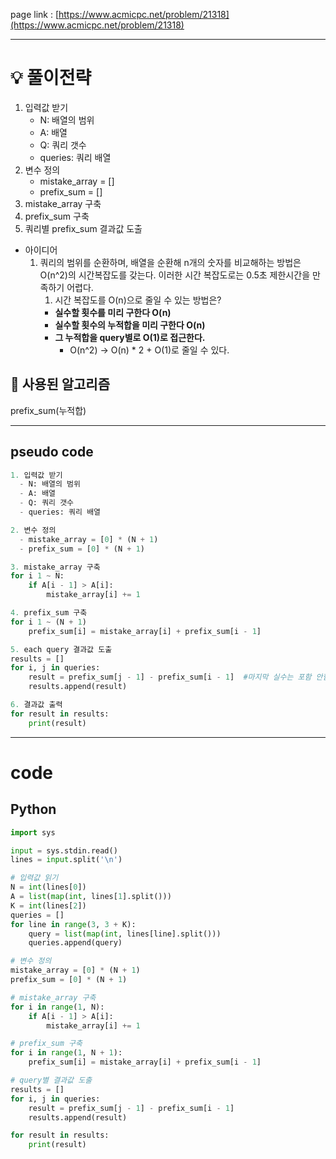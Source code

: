 page link : [https://www.acmicpc.net/problem/21318](https://www.acmicpc.net/problem/21318)

---

# 💡 풀이전략

1. 입력값 받기
    - N: 배열의 범위
    - A: 배열
    - Q: 쿼리 갯수
    - queries: 쿼리 배열
2. 변수 정의
    - mistake_array = []
    - prefix_sum = []
3. mistake_array 구축
4. prefix_sum 구축
5. 쿼리별 prefix_sum 결과값 도출
- 아이디어
    1. 쿼리의 범위를 순환하며, 배열을 순환해 n개의 숫자를 비교해하는 방법은 O(n^2)의 시간복잡도를 갖는다. 이러한 시간 복잡도로는 0.5초 제한시간을 만족하기 어렵다.
        1. 시간 복잡도를 O(n)으로 줄일 수 있는 방법은?
        - **실수할 횟수를 미리 구한다 O(n)**
        - **실수할 횟수의 누적합을 미리 구한다 O(n)**
        - **그 누적합을 query별로 O(1)로 접근한다.**
            - O(n^2) → O(n) * 2 + O(1)로 줄일 수 있다.

## 🎨 사용된 알고리즘
prefix_sum(누적합)

---

## pseudo code

```python
1. 입력값 받기
  - N: 배열의 범위
  - A: 배열
  - Q: 쿼리 갯수
  - queries: 쿼리 배열

2. 변수 정의
  - mistake_array = [0] * (N + 1)
  - prefix_sum = [0] * (N + 1)

3. mistake_array 구축
for i 1 ~ N:
    if A[i - 1] > A[i]:
        mistake_array[i] += 1

4. prefix_sum 구축
for i 1 ~ (N + 1)
    prefix_sum[i] = mistake_array[i] + prefix_sum[i - 1]

5. each query 결과값 도출
results = []
for i, j in queries:
    result = prefix_sum[j - 1] - prefix_sum[i - 1]  #마지막 실수는 포함 안함
    results.append(result)

6. 결과값 출력
for result in results:
    print(result)
```

---

# code

## Python

```python
import sys

input = sys.stdin.read()
lines = input.split('\n')

# 입력값 읽기
N = int(lines[0])
A = list(map(int, lines[1].split()))
K = int(lines[2])
queries = []
for line in range(3, 3 + K):
    query = list(map(int, lines[line].split()))
    queries.append(query)

# 변수 정의
mistake_array = [0] * (N + 1)
prefix_sum = [0] * (N + 1)

# mistake_array 구축
for i in range(1, N):
    if A[i - 1] > A[i]:
        mistake_array[i] += 1

# prefix_sum 구축
for i in range(1, N + 1):
    prefix_sum[i] = mistake_array[i] + prefix_sum[i - 1]

# query별 결과값 도출
results = []
for i, j in queries:
    result = prefix_sum[j - 1] - prefix_sum[i - 1]
    results.append(result)

for result in results:
    print(result)
```
